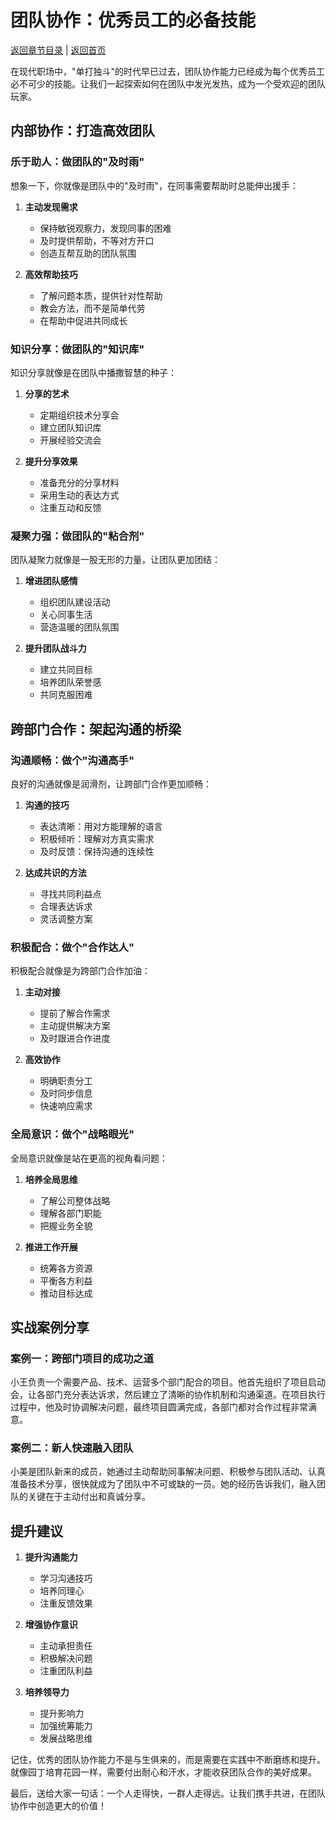# 团队协作：优秀员工的必备技能

[返回章节目录](./index.md) | [返回首页](../README.md)

在现代职场中，"单打独斗"的时代早已过去，团队协作能力已经成为每个优秀员工必不可少的技能。让我们一起探索如何在团队中发光发热，成为一个受欢迎的团队玩家。

## 内部协作：打造高效团队

### 乐于助人：做团队的"及时雨"

想象一下，你就像是团队中的"及时雨"，在同事需要帮助时总能伸出援手：

1. **主动发现需求**
   - 保持敏锐观察力，发现同事的困难
   - 及时提供帮助，不等对方开口
   - 创造互帮互助的团队氛围

2. **高效帮助技巧**
   - 了解问题本质，提供针对性帮助
   - 教会方法，而不是简单代劳
   - 在帮助中促进共同成长

### 知识分享：做团队的"知识库"

知识分享就像是在团队中播撒智慧的种子：

1. **分享的艺术**
   - 定期组织技术分享会
   - 建立团队知识库
   - 开展经验交流会

2. **提升分享效果**
   - 准备充分的分享材料
   - 采用生动的表达方式
   - 注重互动和反馈

### 凝聚力强：做团队的"粘合剂"

团队凝聚力就像是一股无形的力量，让团队更加团结：

1. **增进团队感情**
   - 组织团队建设活动
   - 关心同事生活
   - 营造温暖的团队氛围

2. **提升团队战斗力**
   - 建立共同目标
   - 培养团队荣誉感
   - 共同克服困难

## 跨部门合作：架起沟通的桥梁

### 沟通顺畅：做个"沟通高手"

良好的沟通就像是润滑剂，让跨部门合作更加顺畅：

1. **沟通的技巧**
   - 表达清晰：用对方能理解的语言
   - 积极倾听：理解对方真实需求
   - 及时反馈：保持沟通的连续性

2. **达成共识的方法**
   - 寻找共同利益点
   - 合理表达诉求
   - 灵活调整方案

### 积极配合：做个"合作达人"

积极配合就像是为跨部门合作加油：

1. **主动对接**
   - 提前了解合作需求
   - 主动提供解决方案
   - 及时跟进合作进度

2. **高效协作**
   - 明确职责分工
   - 及时同步信息
   - 快速响应需求

### 全局意识：做个"战略眼光"

全局意识就像是站在更高的视角看问题：

1. **培养全局思维**
   - 了解公司整体战略
   - 理解各部门职能
   - 把握业务全貌

2. **推进工作开展**
   - 统筹各方资源
   - 平衡各方利益
   - 推动目标达成

## 实战案例分享

### 案例一：跨部门项目的成功之道

小王负责一个需要产品、技术、运营多个部门配合的项目。他首先组织了项目启动会，让各部门充分表达诉求，然后建立了清晰的协作机制和沟通渠道。在项目执行过程中，他及时协调解决问题，最终项目圆满完成，各部门都对合作过程非常满意。

### 案例二：新人快速融入团队

小美是团队新来的成员，她通过主动帮助同事解决问题、积极参与团队活动、认真准备技术分享，很快就成为了团队中不可或缺的一员。她的经历告诉我们，融入团队的关键在于主动付出和真诚分享。

## 提升建议

1. **提升沟通能力**
   - 学习沟通技巧
   - 培养同理心
   - 注重反馈效果

2. **增强协作意识**
   - 主动承担责任
   - 积极解决问题
   - 注重团队利益

3. **培养领导力**
   - 提升影响力
   - 加强统筹能力
   - 发展战略思维

记住，优秀的团队协作能力不是与生俱来的，而是需要在实践中不断磨练和提升。就像园丁培育花园一样，需要付出耐心和汗水，才能收获团队合作的美好成果。

最后，送给大家一句话：一个人走得快，一群人走得远。让我们携手共进，在团队协作中创造更大的价值！
